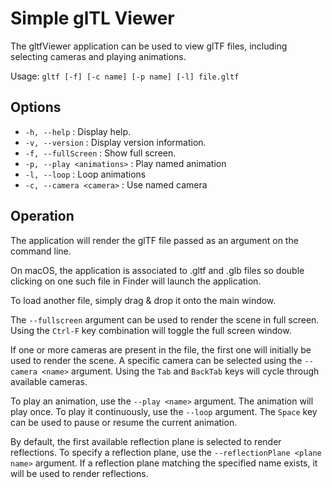 # Simple glTL Viewer

The gltfViewer application can be used to view glTF files, including
selecting cameras and playing animations.

Usage: `gltf [-f] [-c name] [-p name] [-l] file.gltf`

## Options

*  `-h, --help`               : Display help.
*  `-v, --version`            : Display version information.
*  `-f, --fullScreen`         : Show full screen.
*  `-p, --play <animations>`  : Play named animation
*  `-l, --loop`               : Loop animations
*  `-c, --camera <camera>`    : Use named camera


## Operation

The application will render the glTF file passed as an
argument on the command line.

On macOS, the application is associated to .gltf and .glb files
so double clicking on one such file in Finder will launch the
application.

To load another file, simply drag & drop it onto the main window.

The `--fullscreen` argument can be used to render the scene in full screen.
Using the `Ctrl-F` key combination will toggle the full screen window.

If one or more cameras are present in the file, the first one
will initially be used to render the scene. A specific camera can
be selected using the `--camera <name>` argument. Using the `Tab` 
and `BackTab` keys will cycle through available cameras.

To play an animation, use the `--play <name>` argument. The animation
will play once. To play it continuously, use the `--loop` argument.
The `Space` key can be used to pause or resume the current animation.

By default, the first available reflection plane is selected to render
reflections. To specify a reflection plane, use the `--reflectionPlane <plane
name>` argument. If a reflection plane matching the specified name exists, it
will be used to render reflections.
